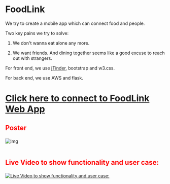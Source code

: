 # FoodLink

We try to create a mobile app which can connect food and people.

Two key pains we try to solve:

1. We don't wanna eat alone any more.

2. We want friends. And dining together seems like a good excuse to reach out with strangers.

For front end, we use [jTinder](https://github.com/do-web/jTinder), bootstrap and w3.css.

For back end, we use AWS and flask.

# [Click here to connect to FoodLink Web App](http://foodlink.frcufs3a4e.us-east-1.elasticbeanstalk.com/)

## **<p style="color:red">Poster</p>**
![img](http://i.imgur.com/zkzt7SI.png)
<br />
<br />
## **<p style="color:red">Live Video to show functionality and user case:</p>**

[![Live Video to show functionality and user case:](http://i.imgur.com/EgXkOXo.jpg)](https://www.youtube.com/watch?v=0MdodCUinL0)
